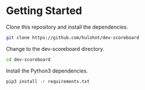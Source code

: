 # Getting Started

Clone this repository and install the dependencies.

```bash
git clone https://github.com/hulohot/dev-scoreboard
```

Change to the dev-scoreboard directory.

```bash
cd dev-scoreboard
```

Install the Python3 dependencies.

```bash
pip3 install -r requirements.txt
```
